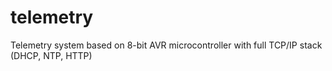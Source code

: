 telemetry
=========

Telemetry system based on 8-bit AVR microcontroller with full TCP/IP stack (DHCP, NTP, HTTP)